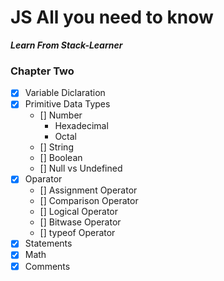# JS All you need to know
***Learn From Stack-Learner***

### Chapter Two

- [x] Variable Diclaration
- [x] Primitive Data Types
    - [] Number
        - Hexadecimal 
        - Octal
    - [] String 
    - [] Boolean
    - [] Null vs Undefined
- [x] Oparator
    - [] Assignment Operator
    - [] Comparison Operator
    - [] Logical Operator
    - [] Bitwase Operator
    - [] typeof Operator
- [x] Statements
- [x] Math
- [x] Comments